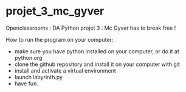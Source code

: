 # projet_3_mc_gyver

Openclassrooms : DA Python projet 3 : Mc Gyver has to break free !

How to run the program on your computer:
- make sure you have python installed on your computer, or do it at python.org
- clone the github repository and install it on your computer with git
- install and activate a virtual environment
- launch labyrinth.py
- have fun.